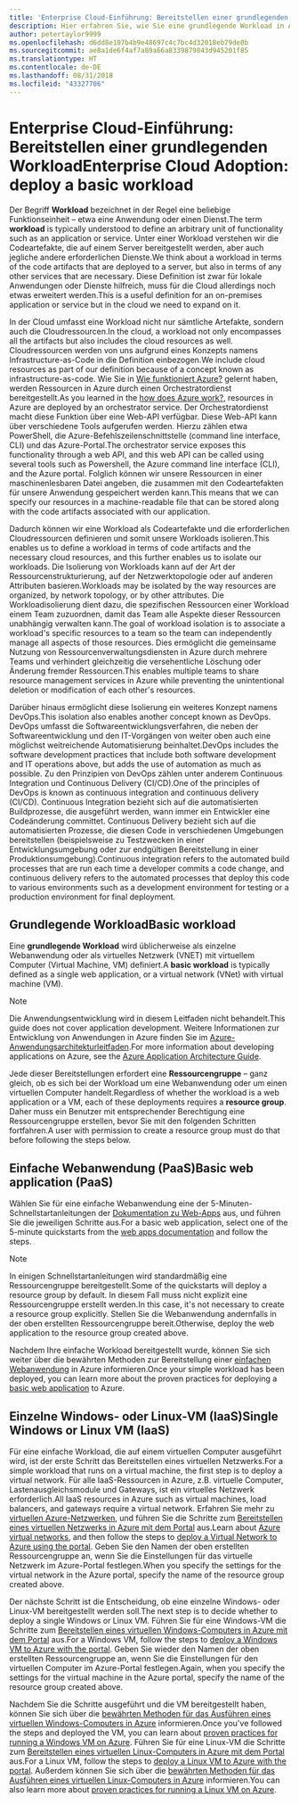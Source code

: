 ```yaml
---
title: 'Enterprise Cloud-Einführung: Bereitstellen einer grundlegenden Workload'
description: Hier erfahren Sie, wie Sie eine grundlegende Workload in Azure bereitstellen.
author: petertaylor9999
ms.openlocfilehash: d6dd8e107b4b9e48697c4c7bc4d32018eb79de0b
ms.sourcegitcommit: ae8a1de6f4af7a89a66a8339879843d945201f85
ms.translationtype: HT
ms.contentlocale: de-DE
ms.lasthandoff: 08/31/2018
ms.locfileid: "43327706"
---
```

# <a name="enterprise-cloud-adoption-deploy-a-basic-workload"></a><span data-ttu-id="02d2d-103">Enterprise Cloud-Einführung: Bereitstellen einer grundlegenden Workload</span><span class="sxs-lookup"><span data-stu-id="02d2d-103">Enterprise Cloud Adoption: deploy a basic workload</span></span>

<span data-ttu-id="02d2d-104">Der Begriff **Workload** bezeichnet in der Regel eine beliebige Funktionseinheit – etwa eine Anwendung oder einen Dienst.</span><span class="sxs-lookup"><span data-stu-id="02d2d-104">The term **workload** is typically understood to define an arbitrary unit of functionality such as an application or service.</span></span> <span data-ttu-id="02d2d-105">Unter einer Workload verstehen wir die Codeartefakte, die auf einem Server bereitgestellt werden, aber auch jegliche andere erforderlichen Dienste.</span><span class="sxs-lookup"><span data-stu-id="02d2d-105">We think about a workload in terms of the code artifacts that are deployed to a server, but also in terms of any other services that are necessary.</span></span> <span data-ttu-id="02d2d-106">Diese Definition ist zwar für lokale Anwendungen oder Dienste hilfreich, muss für die Cloud allerdings noch etwas erweitert werden.</span><span class="sxs-lookup"><span data-stu-id="02d2d-106">This is a useful definition for an on-premises application or service but in the cloud we need to expand on it.</span></span>

<span data-ttu-id="02d2d-107">In der Cloud umfasst eine Workload nicht nur sämtliche Artefakte, sondern auch die Cloudressourcen.</span><span class="sxs-lookup"><span data-stu-id="02d2d-107">In the cloud, a workload not only encompasses all the artifacts but also includes the cloud resources as well.</span></span> <span data-ttu-id="02d2d-108">Cloudressourcen werden von uns aufgrund eines Konzepts namens Infrastructure-as-Code in die Definition einbezogen.</span><span class="sxs-lookup"><span data-stu-id="02d2d-108">We include cloud resources as part of our definition because of a concept known as infrastructure-as-code.</span></span> <span data-ttu-id="02d2d-109">Wie Sie in [Wie funktioniert Azure?](../getting-started/what-is-azure.md) gelernt haben, werden Ressourcen in Azure durch einen Orchestratordienst bereitgestellt.</span><span class="sxs-lookup"><span data-stu-id="02d2d-109">As you learned in the [how does Azure work?](../getting-started/what-is-azure.md), resources in Azure are deployed by an orchestrator service.</span></span> <span data-ttu-id="02d2d-110">Der Orchestratordienst macht diese Funktion über eine Web-API verfügbar. Diese Web-API kann über verschiedene Tools aufgerufen werden. Hierzu zählen etwa PowerShell, die Azure-Befehlszeilenschnittstelle (command line interface, CLI) und das Azure-Portal.</span><span class="sxs-lookup"><span data-stu-id="02d2d-110">The orchestrator service exposes this functionality through a web API, and this web API can be called using several tools such as Powershell, the Azure command line interface (CLI), and the Azure portal.</span></span> <span data-ttu-id="02d2d-111">Folglich können wir unsere Ressourcen in einer maschinenlesbaren Datei angeben, die zusammen mit den Codeartefakten für unsere Anwendung gespeichert werden kann.</span><span class="sxs-lookup"><span data-stu-id="02d2d-111">This means that we can specify our resources in a machine-readable file that can be stored along with the code artifacts associated with our application.</span></span>

<span data-ttu-id="02d2d-112">Dadurch können wir eine Workload als Codeartefakte und die erforderlichen Cloudressourcen definieren und somit unsere Workloads isolieren.</span><span class="sxs-lookup"><span data-stu-id="02d2d-112">This enables us to define a workload in terms of code artifacts and the necessary cloud resources, and this further enables us to isolate our workloads.</span></span> <span data-ttu-id="02d2d-113">Die Isolierung von Workloads kann auf der Art der Ressourcenstrukturierung, auf der Netzwerktopologie oder auf anderen Attributen basieren.</span><span class="sxs-lookup"><span data-stu-id="02d2d-113">Workloads may be isolated by the way resources are organized, by network topology, or by other attributes.</span></span> <span data-ttu-id="02d2d-114">Die Workloadisolierung dient dazu, die spezifischen Ressourcen einer Workload einem Team zuzuordnen, damit das Team alle Aspekte dieser Ressourcen unabhängig verwalten kann.</span><span class="sxs-lookup"><span data-stu-id="02d2d-114">The goal of workload isolation is to associate a workload's specific resources to a team so the team can independently manage all aspects of those resources.</span></span> <span data-ttu-id="02d2d-115">Dies ermöglicht die gemeinsame Nutzung von Ressourcenverwaltungsdiensten in Azure durch mehrere Teams und verhindert gleichzeitig die versehentliche Löschung oder Änderung fremder Ressourcen.</span><span class="sxs-lookup"><span data-stu-id="02d2d-115">This enables multiple teams to share resource management services in Azure while preventing the unintentional deletion or modification of each other's resources.</span></span>

<span data-ttu-id="02d2d-116">Darüber hinaus ermöglicht diese Isolierung ein weiteres Konzept namens DevOps.</span><span class="sxs-lookup"><span data-stu-id="02d2d-116">This isolation also enables another concept known as DevOps.</span></span> <span data-ttu-id="02d2d-117">DevOps umfasst die Softwareentwicklungsverfahren, die neben der Softwareentwicklung und den IT-Vorgängen von weiter oben auch eine möglichst weitreichende Automatisierung beinhaltet.</span><span class="sxs-lookup"><span data-stu-id="02d2d-117">DevOps includes the software development practices that include both software development and IT operations above, but adds the use of automation as much as possible.</span></span> <span data-ttu-id="02d2d-118">Zu den Prinzipien von DevOps zählen unter anderem Continuous Integration und Continuous Delivery (CI/CD).</span><span class="sxs-lookup"><span data-stu-id="02d2d-118">One of the principles of DevOps is known as continuous integration and continuous delivery (CI/CD).</span></span> <span data-ttu-id="02d2d-119">Continuous Integration bezieht sich auf die automatisierten Buildprozesse, die ausgeführt werden, wann immer ein Entwickler eine Codeänderung committet. Continuous Delivery bezieht sich auf die automatisierten Prozesse, die diesen Code in verschiedenen Umgebungen bereitstellen (beispielsweise zu Testzwecken in einer Entwicklungsumgebung oder zur endgültigen Bereitstellung in einer Produktionsumgebung).</span><span class="sxs-lookup"><span data-stu-id="02d2d-119">Continuous integration refers to the automated build processes that are run each time a developer commits a code change, and continuous delivery refers to the automated processes that deploy this code to various environments such as a development environment for testing or a production environment for final deployment.</span></span>

## <a name="basic-workload"></a><span data-ttu-id="02d2d-120">Grundlegende Workload</span><span class="sxs-lookup"><span data-stu-id="02d2d-120">Basic workload</span></span>

<span data-ttu-id="02d2d-121">Eine **grundlegende Workload** wird üblicherweise als einzelne Webanwendung oder als virtuelles Netzwerk (VNET) mit virtuellem Computer (Virtual Machine, VM) definiert.</span><span class="sxs-lookup"><span data-stu-id="02d2d-121">A **basic workload** is typically defined as a single web application, or a virtual network (VNet) with virtual machine (VM).</span></span> 

> [!NOTE]
> <span data-ttu-id="02d2d-122">Die Anwendungsentwicklung wird in diesem Leitfaden nicht behandelt.</span><span class="sxs-lookup"><span data-stu-id="02d2d-122">This guide does not cover application development.</span></span> <span data-ttu-id="02d2d-123">Weitere Informationen zur Entwicklung von Anwendungen in Azure finden Sie im [Azure-Anwendungsarchitekturleitfaden](/azure/architecture/guide/).</span><span class="sxs-lookup"><span data-stu-id="02d2d-123">For more information about developing applications on Azure, see the [Azure Application Architecture Guide](/azure/architecture/guide/).</span></span>

<span data-ttu-id="02d2d-124">Jede dieser Bereitstellungen erfordert eine **Ressourcengruppe** – ganz gleich, ob es sich bei der Workload um eine Webanwendung oder um einen virtuellen Computer handelt.</span><span class="sxs-lookup"><span data-stu-id="02d2d-124">Regardless of whether the workload is a web application or a VM, each of these deployments requires a **resource group**.</span></span> <span data-ttu-id="02d2d-125">Daher muss ein Benutzer mit entsprechender Berechtigung eine Ressourcengruppe erstellen, bevor Sie mit den folgenden Schritten fortfahren.</span><span class="sxs-lookup"><span data-stu-id="02d2d-125">A user with permission to create a resource group must do that before following the steps below.</span></span>

## <a name="basic-web-application-paas"></a><span data-ttu-id="02d2d-126">Einfache Webanwendung (PaaS)</span><span class="sxs-lookup"><span data-stu-id="02d2d-126">Basic web application (PaaS)</span></span>

<span data-ttu-id="02d2d-127">Wählen Sie für eine einfache Webanwendung eine der 5-Minuten-Schnellstartanleitungen der [Dokumentation zu Web-Apps](/azure/app-service?toc=/azure/architecture/cloud-adoption-guide/toc.json) aus, und führen Sie die jeweiligen Schritte aus.</span><span class="sxs-lookup"><span data-stu-id="02d2d-127">For a basic web application, select one of the 5-minute quickstarts from the [web apps documentation](/azure/app-service?toc=/azure/architecture/cloud-adoption-guide/toc.json) and follow the steps.</span></span> 

> [!NOTE]
> <span data-ttu-id="02d2d-128">In einigen Schnellstartanleitungen wird standardmäßig eine Ressourcengruppe bereitgestellt.</span><span class="sxs-lookup"><span data-stu-id="02d2d-128">Some of the quickstarts will deploy a resource group by default.</span></span> <span data-ttu-id="02d2d-129">In diesem Fall muss nicht explizit eine Ressourcengruppe erstellt werden.</span><span class="sxs-lookup"><span data-stu-id="02d2d-129">In this case, it's not necessary to create a resource group explicitly.</span></span> <span data-ttu-id="02d2d-130">Stellen Sie die Webanwendung andernfalls in der oben erstellten Ressourcengruppe bereit.</span><span class="sxs-lookup"><span data-stu-id="02d2d-130">Otherwise, deploy the web application to the resource group created above.</span></span>

<span data-ttu-id="02d2d-131">Nachdem Ihre einfache Workload bereitgestellt wurde, können Sie sich weiter über die bewährten Methoden zur Bereitstellung einer [einfachen Webanwendung](/azure/architecture/reference-architectures/app-service-web-app/basic-web-app?toc=/azure/architecture/cloud-adoption-guide/toc.json) in Azure informieren.</span><span class="sxs-lookup"><span data-stu-id="02d2d-131">Once your simple workload has been deployed, you can learn more about the proven practices for deploying a [basic web application](/azure/architecture/reference-architectures/app-service-web-app/basic-web-app?toc=/azure/architecture/cloud-adoption-guide/toc.json) to Azure.</span></span>

## <a name="single-windows-or-linux-vm-iaas"></a><span data-ttu-id="02d2d-132">Einzelne Windows- oder Linux-VM (IaaS)</span><span class="sxs-lookup"><span data-stu-id="02d2d-132">Single Windows or Linux VM (IaaS)</span></span>

<span data-ttu-id="02d2d-133">Für eine einfache Workload, die auf einem virtuellen Computer ausgeführt wird, ist der erste Schritt das Bereitstellen eines virtuellen Netzwerks.</span><span class="sxs-lookup"><span data-stu-id="02d2d-133">For a simple workload that runs on a virtual machine, the first step is to deploy a virtual network.</span></span> <span data-ttu-id="02d2d-134">Für alle IaaS-Ressourcen in Azure, z.B. virtuelle Computer, Lastenausgleichsmodule und Gateways, ist ein virtuelles Netzwerk erforderlich.</span><span class="sxs-lookup"><span data-stu-id="02d2d-134">All IaaS resources in Azure such as virtual machines, load balancers, and gateways require a virtual network.</span></span> <span data-ttu-id="02d2d-135">Erfahren Sie mehr zu [virtuellen Azure-Netzwerken](/azure/virtual-network/virtual-networks-overview?toc=/azure/architecture/cloud-adoption-guide/toc.json), und führen Sie die Schritte zum [Bereitstellen eines virtuellen Netzwerks in Azure mit dem Portal](/azure/virtual-network/quick-create-portal?toc=/azure/architecture/cloud-adoption-guide/toc.json) aus.</span><span class="sxs-lookup"><span data-stu-id="02d2d-135">Learn about [Azure virtual networks](/azure/virtual-network/virtual-networks-overview?toc=/azure/architecture/cloud-adoption-guide/toc.json), and then follow the steps to [deploy a Virtual Network to Azure using the portal](/azure/virtual-network/quick-create-portal?toc=/azure/architecture/cloud-adoption-guide/toc.json).</span></span> <span data-ttu-id="02d2d-136">Geben Sie den Namen der oben erstellten Ressourcengruppe an, wenn Sie die Einstellungen für das virtuelle Netzwerk im Azure-Portal festlegen.</span><span class="sxs-lookup"><span data-stu-id="02d2d-136">When you specify the settings for the virtual network in the Azure portal, specify the name of the resource group created above.</span></span>

<span data-ttu-id="02d2d-137">Der nächste Schritt ist die Entscheidung, ob eine einzelne Windows- oder Linux-VM bereitgestellt werden soll.</span><span class="sxs-lookup"><span data-stu-id="02d2d-137">The next step is to decide whether to deploy a single Windows or Linux VM.</span></span> <span data-ttu-id="02d2d-138">Führen Sie für eine Windows-VM die Schritte zum [Bereitstellen eines virtuellen Windows-Computers in Azure mit dem Portal](/azure/virtual-machines/windows/quick-create-portal?toc=/azure/architecture/cloud-adoption-guide/toc.json) aus.</span><span class="sxs-lookup"><span data-stu-id="02d2d-138">For a Windows VM, follow the steps to [deploy a Windows VM to Azure with the portal](/azure/virtual-machines/windows/quick-create-portal?toc=/azure/architecture/cloud-adoption-guide/toc.json).</span></span> <span data-ttu-id="02d2d-139">Geben Sie wieder den Namen der oben erstellten Ressourcengruppe an, wenn Sie die Einstellungen für den virtuellen Computer im Azure-Portal festlegen.</span><span class="sxs-lookup"><span data-stu-id="02d2d-139">Again, when you specify the settings for the virtual machine in the Azure portal, specify the name of the resource group created above.</span></span>

<span data-ttu-id="02d2d-140">Nachdem Sie die Schritte ausgeführt und die VM bereitgestellt haben, können Sie sich über die [bewährten Methoden für das Ausführen eines virtuellen Windows-Computers in Azure](/azure/architecture/reference-architectures/virtual-machines-windows/single-vm?toc=/azure/architecture/cloud-adoption-guide/toc.json) informieren.</span><span class="sxs-lookup"><span data-stu-id="02d2d-140">Once you've followed the steps and deployed the VM, you can learn about [proven practices for running a Windows VM on Azure](/azure/architecture/reference-architectures/virtual-machines-windows/single-vm?toc=/azure/architecture/cloud-adoption-guide/toc.json).</span></span> <span data-ttu-id="02d2d-141">Führen Sie für eine Linux-VM die Schritte zum [Bereitstellen eines virtuellen Linux-Computers in Azure mit dem Portal](/azure/virtual-machines/linux/quick-create-portal?toc=/azure/architecture/cloud-adoption-guide/toc.json) aus.</span><span class="sxs-lookup"><span data-stu-id="02d2d-141">For a Linux VM, follow the steps to [deploy a Linux VM to Azure with the portal](/azure/virtual-machines/linux/quick-create-portal?toc=/azure/architecture/cloud-adoption-guide/toc.json).</span></span> <span data-ttu-id="02d2d-142">Außerdem können Sie sich über die [bewährten Methoden für das Ausführen eines virtuellen Linux-Computers in Azure](/azure/architecture/reference-architectures/virtual-machines-linux/single-vm?toc=/azure/architecture/cloud-adoption-guide/toc.json) informieren.</span><span class="sxs-lookup"><span data-stu-id="02d2d-142">You can also learn more about [proven practices for running a Linux VM on Azure](/azure/architecture/reference-architectures/virtual-machines-linux/single-vm?toc=/azure/architecture/cloud-adoption-guide/toc.json).</span></span>